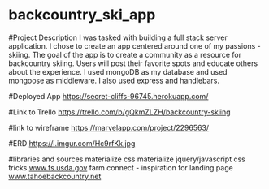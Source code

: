 # backcountry_ski_app

#Project Description
I was tasked with building a full stack server application. I chose to create an app centered around one of my passions - skiing. The goal of the app is to create a community as a resource for backcountry skiing. Users will post their favorite spots and educate others about the experience. I used mongoDB as my database and used mongoose as middleware. I also used express and handlebars.

#Deployed App
https://secret-cliffs-96745.herokuapp.com/

#Link to Trello
https://trello.com/b/gQkmZLZH/backcountry-skiing

#link to wireframe
https://marvelapp.com/project/2296563/

#ERD 
https://i.imgur.com/Hc9rfKk.jpg

#libraries and sources
materialize css
materialize jquery/javascript
css tricks
www.fs.usda.gov
farm connect - inspiration for landing page
www.tahoebackcountry.net
